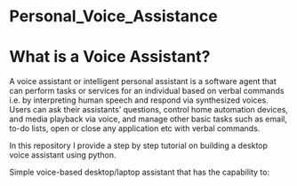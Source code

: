 # Personal_Voice_Assistance

# What is a Voice Assistant?
A voice assistant or intelligent personal assistant is a software agent that can perform tasks or services for an individual based on verbal commands i.e. by interpreting human speech and respond via synthesized voices. Users can ask their assistants’ questions, control home automation devices, and media playback via voice, and manage other basic tasks such as email, to-do lists, open or close any application etc with verbal commands.

In this repository I provide a step by step tutorial on building a desktop voice assistant using python.

Simple voice-based desktop/laptop assistant that has the capability to:
